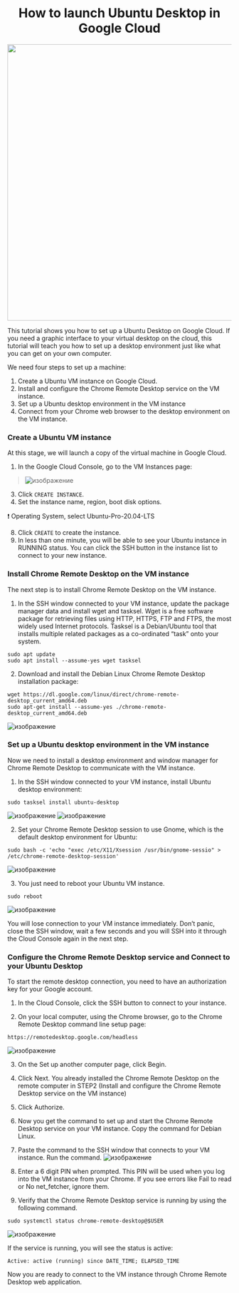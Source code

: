 <h1 style="text-align: center;">How to launch Ubuntu Desktop in Google Cloud</h1>

<p><img style="display: block; margin-left: auto; margin-right: auto;" src="https://www.ubuntufree.com/wp-content/uploads/2020/04/Black-Ubuntu-20-04-Default-Wallpaper-2048x1280.png" alt="" width="1000" height="620" /></p>

This tutorial shows you how to set up a Ubuntu Desktop on Google Cloud. If you need a graphic interface to your virtual desktop on the cloud, this tutorial will teach you how to set up a desktop environment just like what you can get on your own computer.

We need four steps to set up a machine:

1. Create a Ubuntu VM instance on Google Cloud.
2. Install and configure the Chrome Remote Desktop service on the VM instance.
3. Set up a Ubuntu desktop environment in the VM instance
4. Connect from your Chrome web browser to the desktop environment on the VM instance.

### Create a Ubuntu VM instance

At this stage, we will launch a copy of the virtual machine in Google Cloud.

1. In the Google Cloud Console, go to the VM Instances page:
> ![изображение](https://user-images.githubusercontent.com/101510056/214898217-19e8349e-53b7-4f65-bcbd-1c356fc41eeb.png)
3. Click `CREATE INSTANCE`.
4. Set the instance name, region, boot disk options.

❗ Operating System, select Ubuntu-Pro-20.04-LTS 

8. Click `CREATE` to create the instance.
9. In less than one minute, you will be able to see your Ubuntu instance in RUNNING status. You can click the SSH button in the instance list to connect to your new instance.

### Install Chrome Remote Desktop on the VM instance

The next step is to install Chrome Remote Desktop on the VM instance.

1. In the SSH window connected to your VM instance, update the package manager data and install wget and tasksel. Wget is a free software package for retrieving files using HTTP, HTTPS, FTP and FTPS, the most widely used Internet protocols. Tasksel is a Debian/Ubuntu tool that installs multiple related packages as a co-ordinated “task” onto your system.

```
sudo apt update
sudo apt install --assume-yes wget tasksel
```
2. Download and install the Debian Linux Chrome Remote Desktop installation package:
```
wget https://dl.google.com/linux/direct/chrome-remote-desktop_current_amd64.deb
sudo apt-get install --assume-yes ./chrome-remote-desktop_current_amd64.deb
```
![изображение](https://user-images.githubusercontent.com/101510056/215173420-dae28a51-b347-4840-9d7d-f3407ef86a51.png)

### Set up a Ubuntu desktop environment in the VM instance

Now we need to install a desktop environment and window manager for Chrome Remote Desktop to communicate with the VM instance.

1. In the SSH window connected to your VM instance, install Ubuntu desktop environment:

```
sudo tasksel install ubuntu-desktop
```
![изображение](https://user-images.githubusercontent.com/101510056/215173990-fd5ed2d0-3b01-44a9-b176-d68515af1ac7.png)
![изображение](https://user-images.githubusercontent.com/101510056/215174202-69d899ae-586c-47ec-a80f-79ef59a87697.png)

2. Set your Chrome Remote Desktop session to use Gnome, which is the default desktop environment for Ubuntu:
```
sudo bash -c 'echo "exec /etc/X11/Xsession /usr/bin/gnome-sessio" > /etc/chrome-remote-desktop-session'
```
![изображение](https://user-images.githubusercontent.com/101510056/215176346-325b4e17-91cf-4d80-9383-76b3f7d7c467.png)

3. You just need to reboot your Ubuntu VM instance.

```
sudo reboot
```
![изображение](https://user-images.githubusercontent.com/101510056/215176615-37586e8e-aee6-4faf-987a-40f9a44e80f0.png)

You will lose connection to your VM instance immediately. Don’t panic, close the SSH window, wait a few seconds and you will SSH into it through the Cloud Console again in the next step.

### Configure the Chrome Remote Desktop service and Connect to your Ubuntu Desktop

To start the remote desktop connection, you need to have an authorization key for your Google account.

1. In the Cloud Console, click the SSH button to connect to your instance.

2. On your local computer, using the Chrome browser, go to the Chrome Remote Desktop command line setup page:
```
https://remotedesktop.google.com/headless
```
![изображение](https://user-images.githubusercontent.com/101510056/215178060-e56d027b-5e02-4546-b4f4-f7a535f12cba.png)

3. On the Set up another computer page, click Begin.
4. Click Next. You already installed the Chrome Remote Desktop on the remote computer in STEP2 (Install and configure the Chrome Remote Desktop service on the VM instance)
5. Click Authorize.
6. Now you get the command to set up and start the Chrome Remote Desktop service on your VM instance. Copy the command for Debian Linux.

7. Paste the command to the SSH window that connects to your VM instance. Run the command.
![изображение](https://user-images.githubusercontent.com/101510056/215179524-86dcc7a9-6c24-4a1d-8b4c-e7027ef5c694.png)

8. Enter a 6 digit PIN when prompted. This PIN will be used when you log into the VM instance from your Chrome. If you see errors like Fail to read or No net_fetcher, ignore them.

9. Verify that the Chrome Remote Desktop service is running by using the following command.
```
sudo systemctl status chrome-remote-desktop@$USER
```
![изображение](https://user-images.githubusercontent.com/101510056/215179632-4921e869-3ba3-4b58-9b72-ccb09a323fce.png)

If the service is running, you will see the status is active:
```
Active: active (running) since DATE_TIME; ELAPSED_TIME
```
Now you are ready to connect to the VM instance through Chrome Remote Desktop web application.
